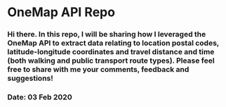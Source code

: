 # OneMap API Repo

### Hi there. In this repo, I will be sharing how I leveraged the OneMap API to extract data relating to location postal codes, latitude-longitude coordinates and travel distance and time (both walking and public transport route types). Please feel free to share with me your comments, feedback and suggestions!

### Date: 03 Feb 2020
